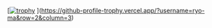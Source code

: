 [[![trophy](https://github-profile-trophy.vercel.app/?username=ryo-ma)](https://github.com/ryo-ma/github-profile-trophy)
](https://github-profile-trophy.vercel.app/?username=ryo-ma&row=2&column=3)
